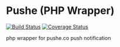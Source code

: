 # Pushe (PHP Wrapper)

[![Build Status](https://travis-ci.org/amiriun/pushe.svg?branch=master)](https://travis-ci.org/amiriun/pushe)
[![Coverage Status](https://coveralls.io/repos/github/amiriun/pushe/badge.svg?branch=master)](https://coveralls.io/github/amiriun/pushe?branch=master)

php wrapper for pushe.co push notification
